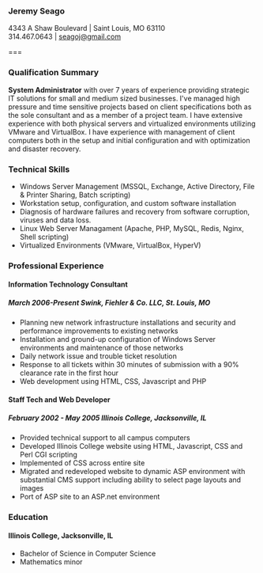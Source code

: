 ### Jeremy Seago  
4343 A Shaw Boulevard | Saint Louis, MO 63110  
314.467.0643 | [seagoj@gmail.com](seagoj@gmail.com)  

===

### Qualification Summary
**System Administrator** with over 7 years of experience providing strategic IT solutions for small and medium sized businesses. I've managed high pressure and time sensitive projects based on client specifications both as the sole consultant and as a member of a project team. I have extensive experience with both physical servers and virtualized environments utilizing VMware and VirtualBox. I have experience with management of client computers both in the setup and initial configuration and with optimization and disaster recovery.

### Technical Skills
* Windows Server Management (MSSQL, Exchange, Active Directory, File & Printer Sharing, Batch scripting)
* Workstation setup, configuration, and custom software installation
* Diagnosis of hardware failures and recovery from software corruption, viruses and data loss.
* Linux Web Server Managament (Apache, PHP, MySQL, Redis, Nginx, Shell scripting)
* Virtualized Environments (VMware, VirtualBox, HyperV)

### Professional Experience
#### Information Technology Consultant
##### March 2006-Present  Swink, Fiehler &amp; Co. LLC, St. Louis, MO
* Planning new network infrastructure installations and security and performance improvements to existing networks
* Installation and ground-up configuration of Windows Server environments and maintenance of those networks
* Daily network issue and trouble ticket resolution
* Response to all tickets within 30 minutes of submission with a 90% clearance rate in the first hour
* Web development using HTML, CSS, Javascript and PHP

#### Staff Tech and Web Developer
##### February 2002 - May 2005  Illinois College, Jacksonville, IL
* Provided technical support to all campus computers
* Developed Illinois College website using HTML, Javascript, CSS and Perl CGI scripting
* Implemented of CSS across entire site
* Migrated and redeveloped website to dynamic ASP environment with substantial CMS support including ability to select page layouts and images
* Port of ASP site to an ASP.net environment

### Education
#### Illinois College, Jacksonville, IL
* Bachelor of Science in Computer Science
* Mathematics minor
